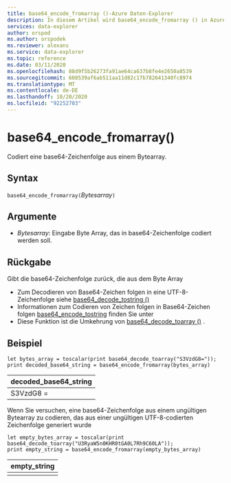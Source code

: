 ```yaml
---
title: base64_encode_fromarray ()-Azure Daten-Explorer
description: In diesem Artikel wird base64_encode_fromarray () in Azure Daten-Explorer beschrieben.
services: data-explorer
author: orspod
ms.author: orspodek
ms.reviewer: alexans
ms.service: data-explorer
ms.topic: reference
ms.date: 03/11/2020
ms.openlocfilehash: 88d9f5b26273fa91ae64ca637b8fe4e2650a8539
ms.sourcegitcommit: 608539af6ab511aa11d82c17b782641340fc8974
ms.translationtype: MT
ms.contentlocale: de-DE
ms.lasthandoff: 10/20/2020
ms.locfileid: "92252703"
---
```

# <a name="base64_encode_fromarray"></a>base64_encode_fromarray()

Codiert eine base64-Zeichenfolge aus einem Bytearray.

## <a name="syntax"></a>Syntax

`base64_encode_fromarray(`*Bytesarray*`)`

## <a name="arguments"></a>Argumente

* *Bytesarray*: Eingabe Byte Array, das in base64-Zeichenfolge codiert werden soll.

## <a name="returns"></a>Rückgabe

Gibt die base64-Zeichenfolge zurück, die aus dem Byte Array

* Zum Decodieren von Base64-Zeichen folgen in eine UTF-8-Zeichenfolge siehe [base64_decode_tostring ()](base64_decode_tostringfunction.md)
* Informationen zum Codieren von Zeichen folgen in Base64-Zeichen folgen [base64_encode_tostring](base64_encode_tostringfunction.md) finden Sie unter
* Diese Funktion ist die Umkehrung von [base64_decode_toarray ()](base64_decode_toarrayfunction.md) .

## <a name="example"></a>Beispiel

<!-- csl: https://help.kusto.windows.net/Samples -->
```kusto
let bytes_array = toscalar(print base64_decode_toarray("S3VzdG8="));
print decoded_base64_string = base64_encode_fromarray(bytes_array)
```

|decoded_base64_string|
|---|
|S3VzdG8 =|


Wenn Sie versuchen, eine base64-Zeichenfolge aus einem ungültigen Bytearray zu codieren, das aus einer ungültigen UTF-8-codierten Zeichenfolge generiert wurde

<!-- csl: https://help.kusto.windows.net/Samples -->
```kusto
let empty_bytes_array = toscalar(print base64_decode_toarray("U3RyaW5n0KHR0tGA0L7Rh9C60LA"));
print empty_string = base64_encode_fromarray(empty_bytes_array)
```

|empty_string|
|---|
||
